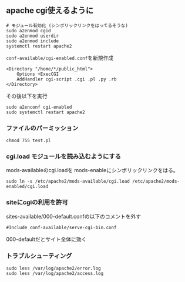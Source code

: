 ## apache cgi使えるように

```
# モジュール有効化 (シンボリックリンクをはってるそうな)
sudo a2enmod cgid
sudo a2enmod userdir
sudo a2enmod include
systemctl restart apache2
```

`conf-available/cgi-enabled.conf`を新規作成
```
<Directory "/home/*/public_html">
    Options +ExecCGI
    AddHandler cgi-script .cgi .pl .py .rb
</Directory>
```
その後以下を実行
```
sudo a2enconf cgi-enabled
sudo systemctl restart apache2
```

### ファイルのパーミッション
```
chmod 755 test.pl
```




### cgi.load モジュールを読み込むようにする
mods-availableのcgi.loadを mods-enableにシンボリックリンクをはる。
```
sudo ln -s /etc/apache2/mods-available/cgi.load /etc/apache2/mods-enabled/cgi.load
```

### siteにcgiの利用を許可
sites-available/000-default.confの以下のコメントを外す
```
#Include conf-available/serve-cgi-bin.conf
```
000-defaultだとサイト全体に効く



### トラブルシューティング
```
sudo less /var/log/apache2/error.log
sudo less /var/log/apache2/access.log
```
